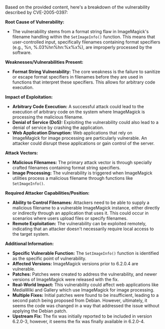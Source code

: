 Based on the provided content, here's a breakdown of the vulnerability described by CVE-2005-0397:

**Root Cause of Vulnerability:**
- The vulnerability stems from a format string flaw in ImageMagick's filename handling within the `SetImageInfo()` function. This means that user-controlled input, specifically filenames containing format specifiers (e.g., %n, %.03%hn%hn:%x%x%), are improperly processed by the software.

**Weaknesses/Vulnerabilities Present:**
- **Format String Vulnerability:** The core weakness is the failure to sanitize or escape format specifiers in filenames before they are used in functions that interpret these specifiers. This allows for arbitrary code execution.

**Impact of Exploitation:**
- **Arbitrary Code Execution:** A successful attack could lead to the execution of arbitrary code on the system where ImageMagick is processing the malicious filename.
- **Denial of Service (DoS):** Exploiting the vulnerability could also lead to a denial of service by crashing the application.
- **Web Application Disruption:** Web applications that rely on ImageMagick for image processing are particularly vulnerable. An attacker could disrupt these applications or gain control of the server.

**Attack Vectors:**
- **Malicious Filenames:** The primary attack vector is through specially crafted filenames containing format string specifiers.
- **Image Processing:** The vulnerability is triggered when ImageMagick utilities process a malicious filename through functions like `SetImageInfo()`.

**Required Attacker Capabilities/Position:**
- **Ability to Control Filenames:** Attackers need to be able to supply a malicious filename to a vulnerable ImageMagick instance, either directly or indirectly through an application that uses it. This could occur in scenarios where users upload files or specify filenames.
- **Remote Exploitation:** The vulnerability can be exploited remotely, indicating that an attacker doesn't necessarily require local access to the target system.

**Additional Information:**
- **Specific Vulnerable Function:** The `SetImageInfo()` function is identified as the specific point of vulnerability.
- **Affected Versions:** ImageMagick versions prior to 6.2.0.4 are vulnerable.
- **Patches:** Patches were created to address the vulnerability, and newer versions of ImageMagick were released with the fix.
- **Real-World Impact:** This vulnerability could affect web applications like MediaWiki and Gallery which use ImageMagick for image processing.
- **Multiple Fixes:** Initial patches were found to be insufficient, leading to a second patch being proposed from Debian. However, ultimately, it seems the code was changed in a way that addressed the issue without applying the Debian patch.
- **Upstream Fix:** The fix was initially reported to be included in version 6.2.0-3, however, it seems the fix was finally available in 6.2.0-4.